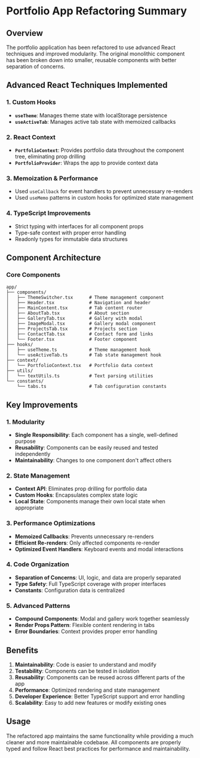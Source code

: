 # Portfolio App Refactoring Summary

## Overview
The portfolio application has been refactored to use advanced React techniques and improved modularity. The original monolithic component has been broken down into smaller, reusable components with better separation of concerns.

## Advanced React Techniques Implemented

### 1. Custom Hooks
- **`useTheme`**: Manages theme state with localStorage persistence
- **`useActiveTab`**: Manages active tab state with memoized callbacks

### 2. React Context
- **`PortfolioContext`**: Provides portfolio data throughout the component tree, eliminating prop drilling
- **`PortfolioProvider`**: Wraps the app to provide context data

### 3. Memoization & Performance
- Used `useCallback` for event handlers to prevent unnecessary re-renders
- Used `useMemo` patterns in custom hooks for optimized state management

### 4. TypeScript Improvements
- Strict typing with interfaces for all component props
- Type-safe context with proper error handling
- Readonly types for immutable data structures

## Component Architecture

### Core Components
```
app/
├── components/
│   ├── ThemeSwitcher.tsx      # Theme management component
│   ├── Header.tsx             # Navigation and header
│   ├── MainContent.tsx        # Tab content router
│   ├── AboutTab.tsx           # About section
│   ├── GalleryTab.tsx         # Gallery with modal
│   ├── ImageModal.tsx         # Gallery modal component
│   ├── ProjectsTab.tsx        # Projects section
│   ├── ContactTab.tsx         # Contact form and links
│   └── Footer.tsx             # Footer component
├── hooks/
│   ├── useTheme.ts            # Theme management hook
│   └── useActiveTab.ts        # Tab state management hook
├── context/
│   └── PortfolioContext.tsx   # Portfolio data context
├── utils/
│   └── textUtils.ts           # Text parsing utilities
└── constants/
    └── tabs.ts                # Tab configuration constants
```

## Key Improvements

### 1. Modularity
- **Single Responsibility**: Each component has a single, well-defined purpose
- **Reusability**: Components can be easily reused and tested independently
- **Maintainability**: Changes to one component don't affect others

### 2. State Management
- **Context API**: Eliminates prop drilling for portfolio data
- **Custom Hooks**: Encapsulates complex state logic
- **Local State**: Components manage their own local state when appropriate

### 3. Performance Optimizations
- **Memoized Callbacks**: Prevents unnecessary re-renders
- **Efficient Re-renders**: Only affected components re-render
- **Optimized Event Handlers**: Keyboard events and modal interactions

### 4. Code Organization
- **Separation of Concerns**: UI, logic, and data are properly separated
- **Type Safety**: Full TypeScript coverage with proper interfaces
- **Constants**: Configuration data is centralized

### 5. Advanced Patterns
- **Compound Components**: Modal and gallery work together seamlessly
- **Render Props Pattern**: Flexible content rendering in tabs
- **Error Boundaries**: Context provides proper error handling

## Benefits

1. **Maintainability**: Code is easier to understand and modify
2. **Testability**: Components can be tested in isolation
3. **Reusability**: Components can be reused across different parts of the app
4. **Performance**: Optimized rendering and state management
5. **Developer Experience**: Better TypeScript support and error handling
6. **Scalability**: Easy to add new features or modify existing ones

## Usage

The refactored app maintains the same functionality while providing a much cleaner and more maintainable codebase. All components are properly typed and follow React best practices for performance and maintainability. 